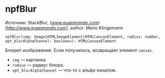 # npfBlur

Источник: StackBlur, (www.quasimondo.com)[http://www.quasimondo.com], author: Mario Klingemann

`npfBlur(img: Image|HTMLImageElement|HTMLCanvasElement, radius: number, opt_blurAlphaChannel: boolean=): HTMLCanvasElement`

Блюрит изображение. Если получилось, возвращает элемент `canvas`.

* `img` — картинка.
* `radius` — радиус блюра.
* `opt_blurAlphaChannel` — что-то с альфа-каналом.
